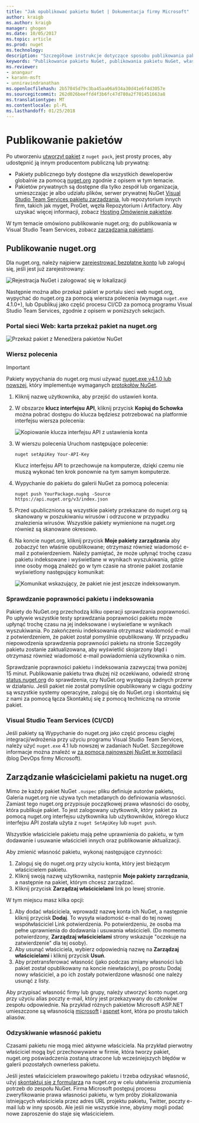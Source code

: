 ```yaml
---
title: "Jak opublikować pakietu NuGet | Dokumentacja firmy Microsoft"
author: kraigb
ms.author: kraigb
manager: ghogen
ms.date: 10/05/2017
ms.topic: article
ms.prod: nuget
ms.technology: 
description: "Szczegółowe instrukcje dotyczące sposobu publikowania pakietu NuGet nuget.org lub prywatnej źródeł danych i jak zarządzać własność pakietu na nuget.org."
keywords: "Publikowanie pakietu NuGet, publikowania pakietu NuGet, własność pakietu NuGet, publikować nuget.org, prywatnego źródeł danych NuGet"
ms.reviewer:
- anangaur
- karann-msft
- unniravindranathan
ms.openlocfilehash: 2b57845d79c3ba45aa06a934a30d41e6f4d3057e
ms.sourcegitcommit: 262d026beeffd4f3b6fc47d780a2f701451663a8
ms.translationtype: MT
ms.contentlocale: pl-PL
ms.lasthandoff: 01/25/2018
---
```

# <a name="publishing-packages"></a>Publikowanie pakietów

Po utworzeniu [utworzył pakiet](../create-packages/creating-a-package.md) z `nuget pack`, jest prosty proces, aby udostępnić ją innym producentom publiczną lub prywatną:

- Pakiety publicznego były dostępne dla wszystkich deweloperów globalnie za pomocą [nuget.org](https://www.nuget.org/packages/manage/upload) zgodnie z opisem w tym temacie.
- Pakietów prywatnych są dostępne dla tylko zespół lub organizacja, umieszczając je albo udziału plików, serwer prywatnej NuGet [Visual Studio Team Services pakietu zarządzania](https://www.visualstudio.com/docs/package/nuget/publish), lub repozytorium innych firm, takich jak myget, ProGet, węzła Repozytorium i Artifactory. Aby uzyskać więcej informacji, zobacz [Hosting Omówienie pakietów](../hosting-packages/overview.md).

W tym temacie omówiono publikowanie nuget.org; do publikowania w Visual Studio Team Services, zobacz [zarządzania pakietami](https://www.visualstudio.com/docs/package/nuget/publish).

## <a name="publish-to-nugetorg"></a>Publikowanie nuget.org

Dla nuget.org, należy najpierw [zarejestrować bezpłatne konto](https://www.nuget.org/users/account/LogOn?returnUrl=%2F) lub zaloguj się, jeśli jest już zarejestrowany:

![Rejestracja NuGet i zalogować się w lokalizacji](media/publish_NuGetSignIn.png)

Następnie można albo przekaż pakiet w portalu sieci web nuget.org, wypychać do nuget.org za pomocą wiersza polecenia (wymaga `nuget.exe` 4.1.0+), lub Opublikuj jako część procesu CI/CD za pomocą programu Visual Studio Team Services, zgodnie z opisem w poniższych sekcjach.

### <a name="web-portal-use-the-upload-package-tab-on-nugetorg"></a>Portal sieci Web: karta przekaż pakiet na nuget.org

![Przekaż pakiet z Menedżera pakietów NuGet](media/publish_UploadYourPackage.PNG)

### <a name="command-line"></a>Wiersz polecenia

> [!Important]
> Pakiety wypychania do nuget.org musi używać [nuget.exe v4.1.0 lub nowszej](https://www.nuget.org/downloads), który implementuje wymaganych [protokołów NuGet](../api/nuget-protocols.md).

1. Kliknij nazwę użytkownika, aby przejść do ustawień konta.
1. W obszarze **klucz interfejsu API**, kliknij przycisk **Kopiuj do Schowka** można pobrać dostępu do klucza będziesz potrzebować na platformie interfejsu wiersza polecenia:

    ![Kopiowanie klucza interfejsu API z ustawienia konta](media/publish_APIKey.png)

1. W wierszu polecenia Uruchom następujące polecenie:

    ```cli
    nuget setApiKey Your-API-Key
    ```

    Klucz interfejsu API to przechowuje na komputerze, dzięki czemu nie muszą wykonać ten krok ponownie na tym samym komputerze.

1. Wypychanie do pakietu do galerii NuGet za pomocą polecenia:

    ```cli
    nuget push YourPackage.nupkg -Source https://api.nuget.org/v3/index.json
    ```

1. Przed upubliczniona są wszystkie pakiety przekazane do nuget.org są skanowany w poszukiwaniu wirusów i odrzucone w przypadku znalezienia wirusów. Wszystkie pakiety wymienione na nuget.org również są skanowane okresowo.

1. Na koncie nuget.org, kliknij przycisk **Moje pakiety zarządzania** aby zobaczyć ten właśnie opublikowane; otrzymasz również wiadomość e-mail z potwierdzeniem. Należy pamiętać, że może upłynąć trochę czasu pakietu indeksowane i wyświetlane w wynikach wyszukiwania, gdzie inne osoby mogą znaleźć go w tym czasie na stronie pakiet zostanie wyświetlony następujący komunikat:

    ![Komunikat wskazujący, że pakiet nie jest jeszcze indeksowanym.](media/publish_NotYetIndexed.png)

### <a name="package-validation-and-indexing"></a>Sprawdzanie poprawności pakietu i indeksowania

Pakiety do NuGet.org przechodzą kilku operacji sprawdzania poprawności. Po upływie wszystkie testy sprawdzania poprawności pakietu może upłynąć trochę czasu na jej indeksowane i wyświetlane w wynikach wyszukiwania. Po zakończeniu indeksowania otrzymasz wiadomość e-mail z potwierdzeniem, że pakiet został pomyślnie opublikowany. W przypadku niepowodzenia sprawdzenia poprawności pakietu na stronie Szczegóły pakietu zostanie zaktualizowana, aby wyświetlić skojarzony błąd i otrzymasz również wiadomość e-mail powiadomienia użytkownika o nim.

Sprawdzanie poprawności pakietu i indeksowania zazwyczaj trwa poniżej 15 minut. Publikowanie pakietu trwa dłużej niż oczekiwano, odwiedź stronę [status.nuget.org](https://status.nuget.org/) do sprawdzenia, czy NuGet.org występują żadnych przerw w działaniu. Jeśli pakiet nie został pomyślnie opublikowany w ciągu godziny są wszystkie systemy operacyjne, zaloguj się do NuGet.org i skontaktuj się z nami za pomocą łącza Skontaktuj się z pomocą techniczną na stronie pakiet.

### <a name="visual-studio-team-services-cicd"></a>Visual Studio Team Services (CI/CD)

Jeśli pakiety są Wypychanie do nuget.org jako część procesu ciągłej integracji/wdrożenia przy użyciu programu Visual Studio Team Services, należy użyć `nuget.exe` 4.1 lub nowszej w zadaniach NuGet. Szczegółowe informacje można znaleźć w [za pomocą najnowszej NuGet w kompilacji](https://blogs.msdn.microsoft.com/devops/2017/09/29/using-the-latest-nuget-in-your-build/) (blog DevOps firmy Microsoft).

## <a name="managing-package-owners-on-nugetorg"></a>Zarządzanie właścicielami pakietu na nuget.org

Mimo że każdy pakiet NuGet `.nuspec` pliku definiuje autorów pakietu, Galeria nuget.org nie używa tych metadanych do definiowania własności. Zamiast tego nuget.org przypisuje początkowej prawa własności do osoby, która publikuje pakiet. To jest zalogowany użytkownik, który pakiet za pomocą nuget.org interfejsu użytkownika lub użytkowników, którego klucz interfejsu API została użyta z `nuget SetApiKey` lub `nuget push`.

Wszystkie właściciele pakietu mają pełne uprawnienia do pakietu, w tym dodawanie i usuwanie właścicieli innych oraz publikowanie aktualizacji.

Aby zmienić własność pakietu, wykonaj następujące czynności:

1. Zaloguj się do nuget.org przy użyciu konta, który jest bieżącym właścicielem pakietu.
1. Kliknij swoją nazwę użytkownika, następnie **Moje pakiety zarządzania**, a następnie na pakiet, którym chcesz zarządzać.
1. Kliknij przycisk **Zarządzaj właścicielami** link po lewej stronie.

W tym miejscu masz kilka opcji:

1. Aby dodać właściciela, wprowadź nazwę konta ich NuGet, a następnie kliknij przycisk **Dodaj**. To wysyła wiadomość e-mail do tej nowej współwłaściciel Link potwierdzenia. Po potwierdzeniu, że osoba ma pełne uprawnienia do dodawania i usuwania właścicieli. (Do momentu potwierdzony, **Zarządzaj właścicielami** strony wskazuje "oczekuje na zatwierdzenie" dla tej osoby).
1. Aby usunąć właściciela, wybierz odpowiednią nazwę na **Zarządzaj właścicielami** i kliknij przycisk **Usuń**.
1. Aby przetransferować własność (jako podczas zmiany własności lub pakiet został opublikowany na koncie niewłaściwy), po prostu Dodaj nowy właściciel, a po ich zostały potwierdzone własność one należy usunąć z listy.

Aby przypisać własność firmy lub grupy, należy utworzyć konto nuget.org przy użyciu alias poczty e-mail, który jest przekazywany do członków zespołu odpowiednie. Na przykład różnych pakietów Microsoft ASP.NET umieszczone są własnością [microsoft](http://nuget.org/profiles/microsoft) i [aspnet](http://nuget.org/profiles/aspnet) kont, która po prostu takich aliasów.

### <a name="recovering-package-ownership"></a>Odzyskiwanie własność pakietu

Czasami pakietu nie mogą mieć aktywne właściciela. Na przykład pierwotny właściciel mogą być przechowywane w firmie, która tworzy pakiet, nuget.org poświadczenia zostaną utracone lub wcześniejszych błędów w galerii pozostałych ownerless pakietu.

Jeśli jesteś właścicielem prawowitego pakietu i trzeba odzyskać własność, użyj [skontaktuj się z formularza](https://www.nuget.org/policies/Contact) na nuget.org w celu ułatwienia zrozumienia potrzeb do zespołu NuGet. Firma Microsoft postępuj procesu zweryfikowanie prawa własności pakietu, w tym próby zlokalizowania istniejących właściciela przez adres URL projektu pakietu, Twitter, poczty e-mail lub w inny sposób. Ale jeśli nie wszystkie inne, abyśmy mogli podać nowe zaproszenie do staje się właścicielem.
